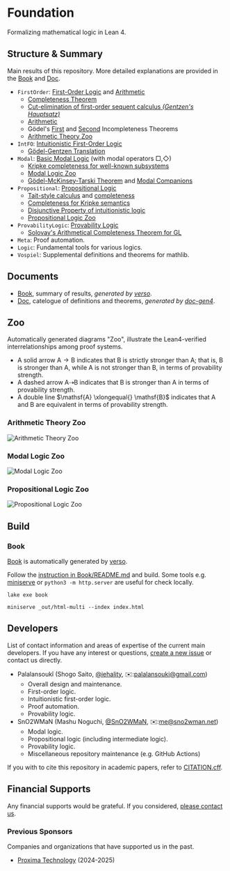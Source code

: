 [Book]: https://formalizedformallogic.github.io/Foundation/book
[Doc]: https://FormalizedFormalLogic.github.io/Foundation/doc

# Foundation

Formalizing mathematical logic in Lean 4.

## Structure & Summary

Main results of this repository. More detailed explanations are provided in the [Book] and [Doc].

- `FirstOrder`: [First-Order Logic][first_order] and [Arithmetic][arith]
  - [Completeness Theorem][first_order:completeness]
  - [Cut-elimination of first-order sequent calculus _(Gentzen's Hauptsatz)_][first_order:haupstaz]
  - [Arithmetic][arith]
  - Gödel's [First][arith:goedel_it1] and [Second][arith:goedel_it2] Incompleteness Theorems
  - [Arithmetic Theory Zoo](#arithmetic-theory-zoo)
- `IntFO`: [Intuitionistic First-Order Logic][first_order]
  - [Gödel-Gentzen Translation][first_order:goedel_translation]
- `Modal`: [Basic Modal Logic][modal:logic] (with modal operators $\Box, \Diamond$)
  - [Kripke completeness for well-known subsystems][modal:logic_kripke_completeness]
  - [Modal Logic Zoo](#modal-logic-zoo)
  - [Gödel-McKinsey-Tarski Theorem][modal:gmt_theorem] and [Modal Companions](modal:companion)
- `Propositional`: [Propositional Logic][prop]
  - [Tait-style calculus][prop:classical_tait] and [completeness][prop:classical_tait_complete]
  - [Completeness for Kripke semantics][prop:kripke]
  - [Disjunctive Property of intuitionistic logic][prop:int_disjunctive]
  - [Propositional Logic Zoo](#propositional-logic-zoo)
- `ProvabilityLogic`: [Provability Logic][provability_logic]
  - [Solovay's Arithmetical Completeness Theorem for GL][provability_logic:GL_arith_complete]
- `Meta`: Proof automation.
- `Logic`: Fundamental tools for various logics.
- `Vospiel`: Supplemental definitions and theorems for mathlib.

[prop]: ./Foundation/Propositional
[prop:classical_tait]: ./Foundation/Propositional/Tait/Calculus.lean
[prop:classical_tait_complete]: ./Foundation/Propositional/Classical/Tait.lean
[prop:classical_complete]: ./Foundation/Propositional/Classical/Tait.lean
[prop:kripke]: ./Foundation/Propositional/Kripke
[prop:int_disjunctive]: ./Foundation/Propositional/Kripke/Hilbert/Int.lean
[prop:sublogics]: ./Foundation/Propositional/Logic/Sublogic.lean
[first_order]: https://formalizedformallogic.github.io/Foundation/book/first_order/index.html
[first_order:completeness]: https://formalizedformallogic.github.io/Foundation/book/first_order/completeness.html
[first_order:haupstaz]: ./Foundation/FirstOrder/Hauptsatz.lean
[first_order:goedel_translation]: ./Foundation/IntFO/Translation.lean
[arith]: https://formalizedformallogic.github.io/Foundation/book/first_order/arithmetics.html
[arithmetization]: ./Foundation/Arithmetization
[arith:goedel_it1]: https://formalizedformallogic.github.io/Foundation/book/first_order/goedel1.html
[arith:goedel_it2]: https://formalizedformallogic.github.io/Foundation/book/first_order/goedel2.html
[modal:logic]: ./Foundation/Modal
[modal:logic_kripke_completeness]: ./Foundation/Modal/Kripke/Hilbert
[modal:gmt_theorem]: ./Foundation/Modal/ModalCompanion/Int.lean
[modal:companion]: ./Foundation/Modal/ModalCompanion
[provability_logic]: ./Foundation/ProvabilityLogic
[provability_logic:GL_arith_complete]: ./Foundation/ProvabilityLogic/GL/Completeness.lean

## Documents

- [Book], summary of results, _generated by [verso]_.
- [Doc], catelogue of definitions and theorems, _generated by [doc-gen4](https://github.com/leanprover/doc-gen4)_.

## Zoo

Automatically generated diagrams "Zoo", illustrate the Lean4-verified interrelationships among proof systems.

- A solid arrow $\mathsf{A} \rightarrow \mathsf{B}$ indicates that $\mathsf{B}$ is strictly stronger than $\mathsf{A}$; that is, $\mathsf{B}$ is stronger than $\mathsf{A}$, while $\mathsf{A}$ is not stronger than $\mathsf{B}$, in terms of provability strength.
- A dashed arrow $\mathsf{A} \dashrightarrow \mathsf{B}$ indicates that $\mathsf{B}$ is stronger than $\mathsf{A}$ in terms of provability strength.
- A double line $\mathsf{A} \xlongequal{} \mathsf{B}$ indicates that $\mathsf{A}$ and $\mathsf{B}$ are equivalent in terms of provability strength.

### Arithmetic Theory Zoo

![Arithmetic Theory Zoo](https://formalizedformallogic.github.io/Foundation/arith_zoo.png)

### Modal Logic Zoo

![Modal Logic Zoo](https://formalizedformallogic.github.io/Foundation/modal_zoo.png)

### Propositional Logic Zoo

![Propositional Logic Zoo](https://formalizedformallogic.github.io/Foundation/propositional_zoo.png)

## Build

### Book

[Book] is automatically generated by [verso].

Follow the [instruction in Book/README.md](./Book/README.md#setup) and build.
Some tools e.g. [miniserve](https://github.com/svenstaro/miniserve) or `python3 -m http.server` are useful for check locally.

```shell
lake exe book

miniserve _out/html-multi --index index.html
```

[verso]: https://github.com/leanprover/verso

## Developers

List of contact information and areas of expertise of the current main developers.
If you have any interest or questions, [create a new issue](https://github.com/FormalizedFormalLogic/Foundation/issues) or contact us directly.

- Palalansoukî (Shogo Saito, [@iehality][iehality:github], ✉️:[palalansouki@gmail.com][iehality:email])
  - Overall design and maintenance.
  - First-order logic.
  - Intuitionistic first-order logic.
  - Proof automation.
  - Provability logic.
- SnO2WMaN (Mashu Noguchi, [@SnO2WMaN][sno2wman:github], ✉️:[me@sno2wman.net][SnO2WMaN:email])
  - Modal logic.
  - Propositional logic (including intermediate logic).
  - Provability logic.
  - Miscellaneous repository maintenance (e.g. GitHub Actions)

[iehality:github]: https://github.com/iehality
[iehality:email]: mailto:palalansouki@gmail.com
[SnO2WMaN:github]: https://github.com/SnO2WMaN
[SnO2WMaN:email]: mailto:me@sno2wman.net

If you with to cite this repository in academic papers, refer to [CITATION.cff](./CITATION.cff).

## Financial Supports

Any financial supports would be grateful. If you considered, [please contact us](#Developers).

### Previous Sponsors

Companies and organizations that have supported us in the past.

- [Proxima Technology](https://proxima-ai-tech.com) (2024-2025)
